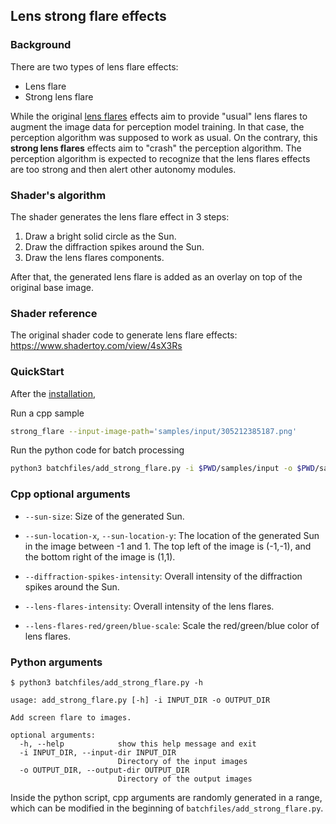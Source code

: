 ## Lens strong flare effects

### Background
There are two types of lens flare effects:
- Lens flare
- Strong lens flare

While the original [lens flares](../flare/README.md) effects aim to provide "usual" lens flares to augment the image data for perception model training. In that case, the perception algorithm was supposed to work as usual. On the contrary, this **strong lens flares** effects aim to "crash" the perception algorithm. The perception algorithm is expected to recognize that the lens flares effects are too strong and then alert other autonomy modules.

### Shader's algorithm
The shader generates the lens flare effect in 3 steps:
1. Draw a bright solid circle as the Sun.
2. Draw the diffraction spikes around the Sun.
3. Draw the lens flares components.

After that, the generated lens flare is added as an overlay on top of the original base image.

### Shader reference
The original shader code to generate lens flare effects:
https://www.shadertoy.com/view/4sX3Rs

### QuickStart

After the [installation](../../README.md#quickstart),

Run a cpp sample
```bash
strong_flare --input-image-path='samples/input/305212385187.png'
```

Run the python code for batch processing
```bash
python3 batchfiles/add_strong_flare.py -i $PWD/samples/input -o $PWD/samples/output
```

### Cpp optional arguments

- `--sun-size`:
Size of the generated Sun.

- `--sun-location-x`, `--sun-location-y`:
The location of the generated Sun in the image between -1 and 1. The top left of the image is
(-1,-1), and the bottom right of the image is (1,1).

- `--diffraction-spikes-intensity`:
Overall intensity of the diffraction spikes around the Sun.

- `--lens-flares-intensity`:
Overall intensity of the lens flares.

- `--lens-flares-red/green/blue-scale`:
Scale the red/green/blue color of lens flares.


### Python arguments

```text
$ python3 batchfiles/add_strong_flare.py -h

usage: add_strong_flare.py [-h] -i INPUT_DIR -o OUTPUT_DIR

Add screen flare to images.

optional arguments:
  -h, --help            show this help message and exit
  -i INPUT_DIR, --input-dir INPUT_DIR
                        Directory of the input images
  -o OUTPUT_DIR, --output-dir OUTPUT_DIR
                        Directory of the output images
```

Inside the python script, cpp arguments are randomly generated in a range, which can be modified in the beginning of `batchfiles/add_strong_flare.py`.